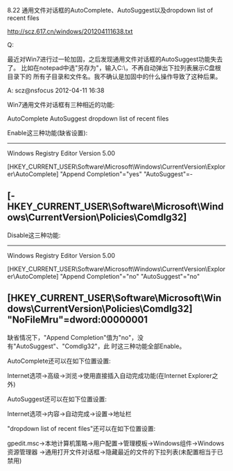 8.22 通用文件对话框的AutoComplete、AutoSuggest以及dropdown list of recent files

http://scz.617.cn/windows/201204111638.txt

Q:

最近对Win7进行过一轮加固，之后发现通用文件对话框的AutoSuggest功能失去了。
比如在notepad中选"另存为"，输入C:\，不再自动弹出下拉列表展示C盘根目录下的
所有子目录和文件名。我不确认是加固中的什么操作导致了这种后果。

A: scz@nsfocus 2012-04-11 16:38

Win7通用文件对话框有三种相近的功能:

AutoComplete
AutoSuggest
dropdown list of recent files

Enable这三种功能(缺省设置):

--------------------------------------------------------------------------
Windows Registry Editor Version 5.00

[HKEY_CURRENT_USER\Software\Microsoft\Windows\CurrentVersion\Explorer\AutoComplete]
"Append Completion"="yes"
"AutoSuggest"=-

[-HKEY_CURRENT_USER\Software\Microsoft\Windows\CurrentVersion\Policies\Comdlg32]
--------------------------------------------------------------------------

Disable这三种功能:

--------------------------------------------------------------------------
Windows Registry Editor Version 5.00

[HKEY_CURRENT_USER\Software\Microsoft\Windows\CurrentVersion\Explorer\AutoComplete]
"Append Completion"="no"
"AutoSuggest"="no"

[HKEY_CURRENT_USER\Software\Microsoft\Windows\CurrentVersion\Policies\Comdlg32]
"NoFileMru"=dword:00000001
--------------------------------------------------------------------------

缺省情况下，"Append Completion"值为"no"，没有"AutoSuggest"、"Comdlg32"，此
时这三种功能全部Enable。

AutoComplete还可以在如下位置设置:

Internet选项->高级->浏览->使用直接插入自动完成功能(在Internet Explorer之外)

AutoSuggest还可以在如下位置设置:

Internet选项->内容->自动完成->设置->地址栏

"dropdown list of recent files"还可以在如下位置设置:

gpedit.msc->本地计算机策略->用户配置->管理模板->Windows组件->Windows资源管理器
->通用打开文件对话框->隐藏最近的文件的下拉列表(未配置相当于已禁用)
